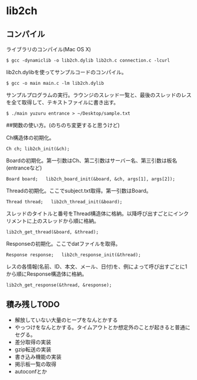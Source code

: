 # lib2ch

## コンパイル

ライブラリのコンパイル(Mac OS X)

`$ gcc -dynamiclib -o lib2ch.dylib lib2ch.c connection.c -lcurl`

lib2ch.dylibを使ってサンプルコードのコンパイル。

`$ gcc -o main main.c -lm lib2ch.dylib`

サンプルプログラムの実行。ラウンジのスレッド一覧と、最後のスレッドのレスを全て取得して、テキストファイルに書き出す。

`$ ./main yuzuru entrance > ~/Desktop/sample.txt`


##関数の使い方。(のちのち変更すると思うけど)

Ch構造体の初期化。

`Ch ch;
lib2ch_init(&ch);`

Boardの初期化。第一引数はCh、第二引数はサーバー名、第三引数は板名(entranceなど)

`Board board;  
lib2ch_board_init(&board, &ch, args[1], args[2]);`

Threadの初期化。ここでsubject.txt取得。第一引数はBoard。

`Thread thread;  
lib2ch_thread_init(&board);`

スレッドのタイトルと番号をThread構造体に格納。以降呼び出すごとにインクリメントに上のスレッドから順に格納。

`lib2ch_get_thread(&board, &thread);`

Responseの初期化。ここでdatファイルを取得。

`Response response;  
lib2ch_response_init(&thread);`

レスの各情報(名前、ID、本文、メール、日付)を、例によって呼び出すごとに1から順にResponse構造体に格納。

`lib2ch_get_response(&thread, &response);`

## 積み残しTODO

* 解放していない大量のヒープをなんとかする
* やっつけをなんとかする。タイムアウトとか想定外のことが起きると普通にセグる。
* 差分取得の実装
* gzip転送の実装
* 書き込み機能の実装
* 掲示板一覧の取得
* autoconfとか
